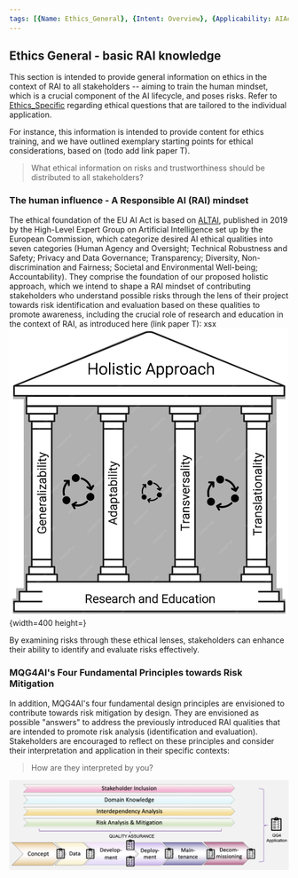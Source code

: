 ```yaml
---
tags: [{Name: Ethics_General}, {Intent: Overview}, {Applicability: AIAct}, {Usage Example: default_highrisk}]
---
```


## Ethics General - basic RAI knowledge

This section is intended to provide general information on ethics in the context of RAI to all stakeholders -- aiming to train the human mindset, which is a crucial component of the AI lifecycle, and poses risks. Refer to [Ethics_Specific](./../Application/Ethics_Specific/Ethics_Specific.md) regarding ethical questions that are tailored to the individual application.

For instance, this information is intended to provide content for ethics training, and we have outlined exemplary starting points for ethical considerations, based on (todo add link paper T).

> What ethical information on risks and trustworthiness should be distributed to all stakeholders? 

### The human influence - A Responsible AI (RAI) mindset
The ethical foundation of the EU AI Act is based on [ALTAI](https://altai.insight-centre.org/), published in 2019 by the High-Level Expert Group on Artificial Intelligence set up by the European Commission, which categorize desired AI ethical qualities into seven categories (Human Agency and Oversight; Technical Robustness and Safety; Privacy and Data Governance; Transparency; Diversity, Non-discrimination and Fairness; Societal and Environmental Well-being; Accountability). They comprise the foundation of our proposed holistic approach, which we intend to shape a RAI mindset of contributing stakeholders who understand possible risks through the lens of their project towards risk identification and evaluation based on these qualities to promote awareness, including the crucial role of research and education in the context of RAI, as introduced here (link paper T):
xsx
![](../../../../imgs/Ethics/holistic_approach.png){width=400 height=}

By examining risks through these ethical lenses, stakeholders can enhance their ability to identify and evaluate risks effectively.

### MQG4AI's Four Fundamental Principles towards Risk Mitigation
In addition, MQG4AI's four fundamental design principles are envisioned to contribute towards risk mitigation by design. They are envisioned as possible "answers" to address the previously introduced RAI qualities that are intended to promote risk analysis (identification and evaluation). Stakeholders are encouraged to reflect on these principles and consider their interpretation and application in their specific contexts: 
> How are they interpreted by you?

![](../../../../imgs/Lifecycle/AI_Lifecycle.png)

